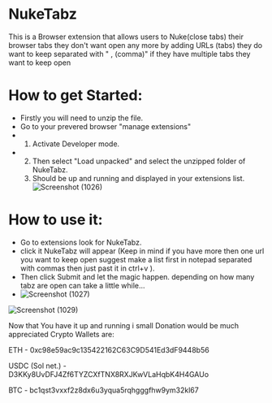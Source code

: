 # NukeTabz
This is a Browser extension that allows users to Nuke(close tabs) their browser tabs they don't want open any more by adding URLs (tabs) they do want to keep separated with " , (comma)" if they have multiple tabs they want to keep open

# How to get Started:
- Firstly you will need to unzip the file.
- Go to your prevered browser "manage extensions"
-  1. Activate Developer mode.
-  2. Then select "Load unpacked" and select the unzipped folder of NukeTabz.
   3. Should be up and running and displayed in your extensions list.
![Screenshot (1026)](https://github.com/user-attachments/assets/7c891fe9-0079-43b3-aa6e-96baabfa2ebf)


# How to use it:
- Go to extensions look for NukeTabz.
- click it NukeTabz will appear (Keep in mind if you have more then one url you want to keep open suggest make a list first in notepad separated with commas then just past it in ctrl+v ).
- Then click Submit and let the magic happen. depending on how many tabz are open can take a little while...
- ![Screenshot (1027)](https://github.com/user-attachments/assets/c5a873e2-2c58-4825-ae2c-a082b76b67ce)

![Screenshot (1029)](https://github.com/user-attachments/assets/fd2113ce-38a4-4e39-9f50-39fe02600da9)


Now that You have it up and running i small Donation would be much appreciated Crypto Wallets are:

ETH - 0xc98e59ac9c135422162C63C9D541Ed3dF9448b56 

USDC (Sol net.) - D3KKy8UvDFJ4Zf6TYZCXfTNX8RXJKwVLaHqbK4H4GAUo

BTC - bc1qst3vxxf2z8dx6u3yqua5rqhgggfhw9ym32kl67
